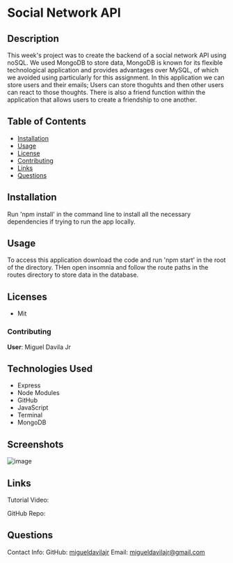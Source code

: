 # Social Network API

## Description

This week's project was to create the backend of a social network API using noSQL. We used MongoDB to store data, MongoDB is known for its flexible technological application and provides advantages over MySQL, of which we avoided using particularly for this assignment. In this application we can store users and their emails; Users can store thoguhts and then other users can react to those thoughts. There is also a friend function within the application that allows users to create a friendship to one another. 

## Table of Contents

* [Installation](#installation)
* [Usage](#usage)
* [License](#license)
* [Contributing](#contributing)
* [Links](#links)
* [Questions](#questions)

## Installation

Run 'npm install' in the command line to install all the necessary dependencies if trying to run the app locally. 

## Usage

To access this application download the code and run 'npm start' in the root of the directory. THen open insomnia and follow the route paths in the routes directory to store data in the database. 

## Licenses

* Mit 

### Contributing

**User**: Miguel Davila Jr

## Technologies Used

* Express
* Node Modules
* GitHub
* JavaScript
* Terminal
* MongoDB

## Screenshots

![image](https://user-images.githubusercontent.com/93358568/150917902-8d868c76-df53-4121-b5fc-4babdf111e3d.png)


## Links

Tutorial Video: 

GitHub Repo: 

## Questions

Contact Info: 
GitHub: [migueldavilajr](https://www.github.com/MaDavilaJr)
Email: migueldavilajr@gmail.com
